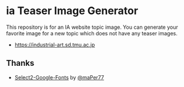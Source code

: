 # ia Teaser Image Generator

This repository is for an IA website topic image. You can generate your favorite image for a new topic which does not have any teaser images.
* https://industrial-art.sd.tmu.ac.jp

## Thanks
  * <a href="https://github.com/maPer77/Select2-Google-Fonts">Select2-Google-Fonts</a> by <a href="https://github.com/maPer77">@maPer77</a>